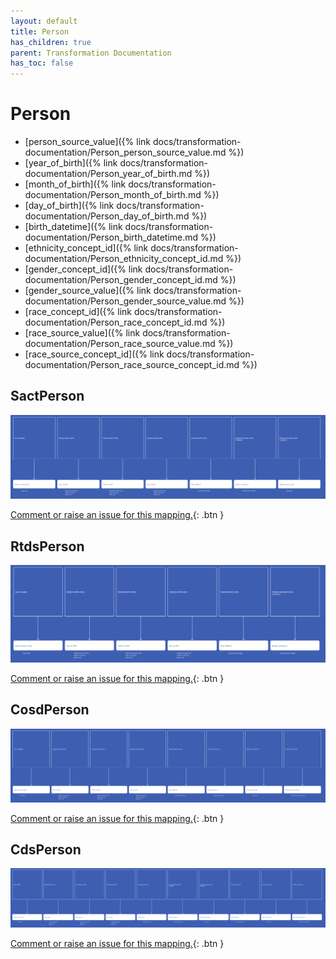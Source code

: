```yaml
---
layout: default
title: Person
has_children: true
parent: Transformation Documentation
has_toc: false
---
```


# Person
* [person_source_value]({% link docs/transformation-documentation/Person_person_source_value.md %})
* [year_of_birth]({% link docs/transformation-documentation/Person_year_of_birth.md %})
* [month_of_birth]({% link docs/transformation-documentation/Person_month_of_birth.md %})
* [day_of_birth]({% link docs/transformation-documentation/Person_day_of_birth.md %})
* [birth_datetime]({% link docs/transformation-documentation/Person_birth_datetime.md %})
* [ethnicity_concept_id]({% link docs/transformation-documentation/Person_ethnicity_concept_id.md %})
* [gender_concept_id]({% link docs/transformation-documentation/Person_gender_concept_id.md %})
* [gender_source_value]({% link docs/transformation-documentation/Person_gender_source_value.md %})
* [race_concept_id]({% link docs/transformation-documentation/Person_race_concept_id.md %})
* [race_source_value]({% link docs/transformation-documentation/Person_race_source_value.md %})
* [race_source_concept_id]({% link docs/transformation-documentation/Person_race_source_concept_id.md %})

## SactPerson
<a href="SactPerson.svg" target="_blank"><img src="SactPerson.svg" /></a>

[Comment or raise an issue for this mapping.](https://github.com/answerdigital/oxford-omop-data-mapper/issues/new?title=SactPerson%20mapping){: .btn }
## RtdsPerson
<a href="RtdsPerson.svg" target="_blank"><img src="RtdsPerson.svg" /></a>

[Comment or raise an issue for this mapping.](https://github.com/answerdigital/oxford-omop-data-mapper/issues/new?title=RtdsPerson%20mapping){: .btn }
## CosdPerson
<a href="CosdPerson.svg" target="_blank"><img src="CosdPerson.svg" /></a>

[Comment or raise an issue for this mapping.](https://github.com/answerdigital/oxford-omop-data-mapper/issues/new?title=CosdPerson%20mapping){: .btn }
## CdsPerson
<a href="CdsPerson.svg" target="_blank"><img src="CdsPerson.svg" /></a>

[Comment or raise an issue for this mapping.](https://github.com/answerdigital/oxford-omop-data-mapper/issues/new?title=CdsPerson%20mapping){: .btn }
